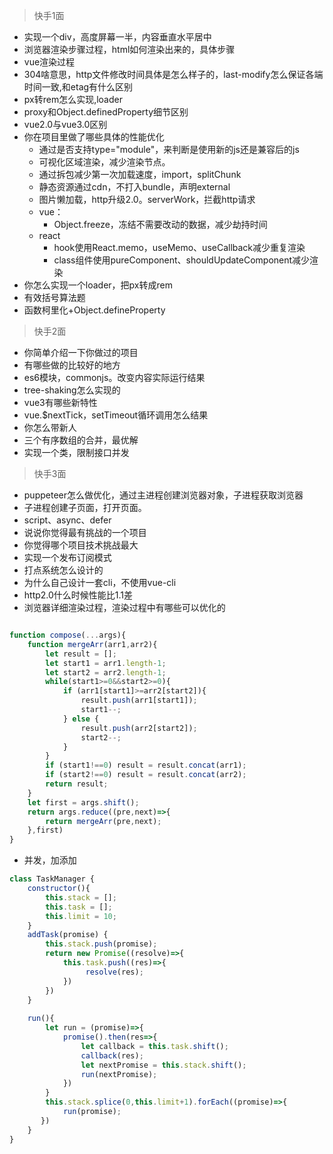 
> 快手1面

* 实现一个div，高度屏幕一半，内容垂直水平居中
* 浏览器渲染步骤过程，html如何渲染出来的，具体步骤
* vue渲染过程
* 304啥意思，http文件修改时间具体是怎么样子的，last-modify怎么保证各端时间一致,和etag有什么区别
* px转rem怎么实现,loader
* proxy和Object.definedProperty细节区别
* vue2.0与vue3.0区别
* 你在项目里做了哪些具体的性能优化
    * 通过是否支持type="module"，来判断是使用新的js还是兼容后的js
    * 可视化区域渲染，减少渲染节点。
    * 通过拆包减少第一次加载速度，import，splitChunk
    * 静态资源通过cdn，不打入bundle，声明external
    * 图片懒加载，http升级2.0。serverWork，拦截http请求
    * vue：
        * Object.freeze，冻结不需要改动的数据，减少劫持时间
    * react
        * hook使用React.memo，useMemo、useCallback减少重复渲染
        * class组件使用pureComponent、shouldUpdateComponent减少渲染
* 你怎么实现一个loader，把px转成rem
* 有效括号算法题
* 函数柯里化+Object.defineProperty


> 快手2面

* 你简单介绍一下你做过的项目
* 有哪些做的比较好的地方
* es6模块，commonjs。改变内容实际运行结果
* tree-shaking怎么实现的
* vue3有哪些新特性
* vue.$nextTick，setTimeout循环调用怎么结果
* 你怎么带新人
* 三个有序数组的合并，最优解
* 实现一个类，限制接口并发


> 快手3面

* puppeteer怎么做优化，通过主进程创建浏览器对象，子进程获取浏览器
* 子进程创建子页面，打开页面。
* script、async、defer
* 说说你觉得最有挑战的一个项目
* 你觉得哪个项目技术挑战最大
* 实现一个发布订阅模式
* 打点系统怎么设计的
* 为什么自己设计一套cli，不使用vue-cli
* http2.0什么时候性能比1.1差
* 浏览器详细渲染过程，渲染过程中有哪些可以优化的



```js

function compose(...args){
    function mergeArr(arr1,arr2){
        let result = [];
        let start1 = arr1.length-1;
        let start2 = arr2.length-1;
        while(start1>=0&&start2>=0){
            if (arr1[start1]>=arr2[start2]){
                result.push(arr1[start1]);
                start1--;
            } else {
                result.push(arr2[start2]);
                start2--;
            }
        }
        if (start1!==0) result = result.concat(arr1);
        if (start2!==0) result = result.concat(arr2);
        return result;
    }
    let first = args.shift();
    return args.reduce((pre,next)=>{
        return mergeArr(pre,next);
    },first)
}
```


* 并发，加添加

```js
class TaskManager {
    constructor(){
        this.stack = [];
        this.task = [];
        this.limit = 10;
    }
    addTask(promise) {
        this.stack.push(promise);
        return new Promise((resolve)=>{
            this.task.push((res)=>{
                 resolve(res);
            })
        })
    }
    
    run(){
        let run = (promise)=>{
            promise().then(res=>{
                let callback = this.task.shift();
                callback(res);
                let nextPromise = this.stack.shift();
                run(nextPromise);
            })
        }
        this.stack.splice(0,this.limit+1).forEach((promise)=>{
            run(promise);
       })
    }
}
```



<!-- 

Object.definedPropety(fn,'val',{
    get(){
        return val;
    }
})

实现一个DIV： 1. 其距离屏幕两边都是20px 2. 高度是屏幕宽度的50% 3. div内有文本“快手”，要求快手垂直水平居中

vw单位

rem单位：

构建层实现把px转成rem的工具


实现一个函数isStringValid，判断字符串是否是有效字符串，如果正确，就返回true，如果错误，返回false

{ } [] ()

a{aac} true 

a{}} false

k(u{a})(I()[s]){h}ou   =>  true
kua(i[[]}s)ho(u)   =>  false
k(u{a})(I()[s]){h}ou  => true

实现一个函数add

add(1).val => 1
add(1)(2).val => 3
add(1)(2)(3).val => 6 


let add =  function (){
    let val = 0;
    function fn(n){
        val = val+n;
        return fn;
    }
    Object.definedPropety(fn,'val',{
        get(){
            return val;
        }
    })
    return fn;
}


-->


